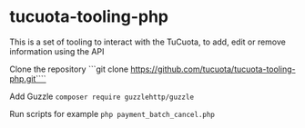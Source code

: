# tucuota-tooling-php

This is a set of tooling to interact with the TuCuota, to add, edit or remove information using the API

Clone the repository 
```git clone https://github.com/tucuota/tucuota-tooling-php.git````

Add Guzzle
```composer require guzzlehttp/guzzle```

Run scripts for example
``php payment_batch_cancel.php``